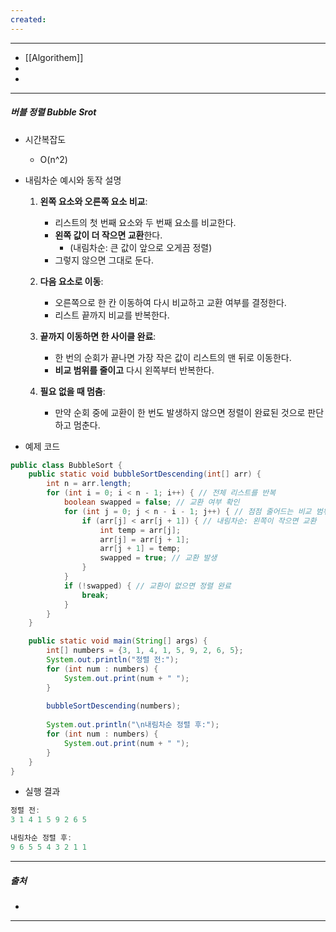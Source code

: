 ```yaml
---
created:
---
```


---
- [[Algorithem]]
- 
- 
---
##### 버블 정렬 Bubble Srot

- 시간복잡도
	- O(n^2)
	
- 내림차순 예시와 동작 설명
	
	1. **왼쪽 요소와 오른쪽 요소 비교**:
	    - 리스트의 첫 번째 요소와 두 번째 요소를 비교한다.
	    - **왼쪽 값이 더 작으면 교환**한다.
	        - (내림차순: 큰 값이 앞으로 오게끔 정렬)
	    - 그렇지 않으면 그대로 둔다.
	      
	2. **다음 요소로 이동**:
	    - 오른쪽으로 한 칸 이동하여 다시 비교하고 교환 여부를 결정한다.
	    - 리스트 끝까지 비교를 반복한다.
	      
	3. **끝까지 이동하면 한 사이클 완료**:
	    - 한 번의 순회가 끝나면 가장 작은 값이 리스트의 맨 뒤로 이동한다.
	    - **비교 범위를 줄이고** 다시 왼쪽부터 반복한다.
	      
	4. **필요 없을 때 멈춤**:
	    - 만약 순회 중에 교환이 한 번도 발생하지 않으면 정렬이 완료된 것으로 판단하고 멈춘다.
- 예제 코드
``` java
public class BubbleSort {
    public static void bubbleSortDescending(int[] arr) {
        int n = arr.length;
        for (int i = 0; i < n - 1; i++) { // 전체 리스트를 반복
            boolean swapped = false; // 교환 여부 확인
            for (int j = 0; j < n - i - 1; j++) { // 점점 줄어드는 비교 범위
                if (arr[j] < arr[j + 1]) { // 내림차순: 왼쪽이 작으면 교환
                    int temp = arr[j];
                    arr[j] = arr[j + 1];
                    arr[j + 1] = temp;
                    swapped = true; // 교환 발생
                }
            }
            if (!swapped) { // 교환이 없으면 정렬 완료
                break;
            }
        }
    }

    public static void main(String[] args) {
        int[] numbers = {3, 1, 4, 1, 5, 9, 2, 6, 5};
        System.out.println("정렬 전:");
        for (int num : numbers) {
            System.out.print(num + " ");
        }
        
        bubbleSortDescending(numbers);
        
        System.out.println("\n내림차순 정렬 후:");
        for (int num : numbers) {
            System.out.print(num + " ");
        }
    }
}
```

- 실행 결과
```java
정렬 전:
3 1 4 1 5 9 2 6 5 

내림차순 정렬 후:
9 6 5 5 4 3 2 1 1 
```

---
##### 출처
- 
---